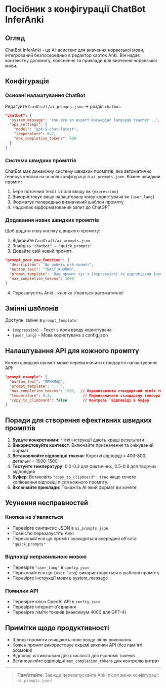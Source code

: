 # Посібник з конфігурації ChatBot InferAnki

## Огляд

ChatBot InferAnki - це AI-асистент для вивчення норвезької мови, інтегрований безпосередньо в редактор карток Anki. Він надає контекстну допомогу, пояснення та приклади для вивчення норвезької мови.

## Конфігурація

### Основні налаштування ChatBot

Редагуйте `CardCraft/ai_prompts.json` → розділ `chatbot`:

```json
"chatbot": {
  "system_message": "You are an expert Norwegian language teacher...",
  "api_settings": {
    "model": "gpt-5-chat-latest",
    "temperature": 0.7,
    "max_completion_tokens": 800
  }
}
```

### Система швидких промптів

ChatBot має динамічну систему швидких промптів, яка автоматично генерує кнопки на основі конфігурації в `ai_prompts.json`. Кожен швидкий промпт:

1. Бере поточний текст з поля вводу як `{expression}`
2. Використовує вашу налаштовану мову користувача як `{user_lang}`
3. Форматує попередньо визначений шаблон промпту
4. Надсилає відформатований запит до ChatGPT

### Додавання нових швидких промптів

Щоб додати нову кнопку швидкого промпту:

1. Відкрийте `CardCraft/ai_prompts.json`
2. Знайдіть `"chatbot" → "quick_prompts"`
3. Додайте свій новий промпт:

```json
"prompt_your_new_function": {
  "description": "Що робить цей промпт",
  "button_text": "ТЕКСТ_КНОПКИ",
  "prompt_template": "Ваш промпт тут з {expression} та відповідями {user_lang}",
  "max_completion_tokens": 1000
}
```


4. Перезапустіть Anki - кнопка з'явиться автоматично!


## Змінні шаблонів

Доступні змінні в `prompt_template`:

- `{expression}` - Текст з поля вводу користувача
- `{user_lang}` - Мова користувача з config.json

## Налаштування API для кожного промпту

Кожен швидкий промпт може перевизначити стандартні налаштування API:

```json
"prompt_example": {
  "button_text": "ПРИКЛАД",
  "prompt_template": "...",
  "max_completion_tokens": 1500,  // Перевизначити стандартний ліміт токенів
  "temperature": 0.3,              // Перевизначити стандартну температуру
  "copy_to_clipboard": false       // Контроль `відповіді в буфер`
}
```

## Поради для створення ефективних швидких промптів

1. **Будьте конкретними**: Чіткі інструкції дають кращі результати
2. **Використовуйте контекст**: Включайте призначення та очікуваний формат
3. **Встановлюйте відповідні токени**: Короткі відповіді = 400-800, детальні = 1000-1500
4. **Тестуйте температуру**: 0.0-0.3 для фактичних, 0.5-0.8 для творчих відповідей
5. **Буфер**: Встановіть `"copy_to_clipboard": true` якщо хочете копіювання відповіді після кожного промпту.
6. **Включайте приклади**: Покажіть AI який формат ви хочете

## Усунення несправностей

### Кнопка не з'являється
- Перевірте синтаксис JSON в `ai_prompts.json`
- Повністю перезапустіть Anki
- Переконайтеся що промпт знаходиться всередині об'єкта `"quick_prompts"`

### Відповіді неправильною мовою
- Перевірте `"user_lang"` в `config.json`
- Переконайтеся що `{user_lang}` використовується в шаблоні промпту
- Перевірте інструкції мови в system_message

### Помилки API
- Перевірте ключ OpenAI API в `config.json`
- Перевірте інтернет-з'єднання
- Перевірте ліміти токенів (максимум 4000 для GPT-4)

## Примітки щодо продуктивності

- Швидкі промпти очищають поле вводу після виконання
- Кожен промпт використовує окремі виклики API (без пам'яті розмови)
- Відповіді оптимізовані для стислості для економії токенів
- Встановлюйте відповідні `max_completion_tokens` для контролю витрат

---

> **Пам'ятайте**: Завжди перезапускайте Anki після зміни конфігурації `ai_prompts.json`!
